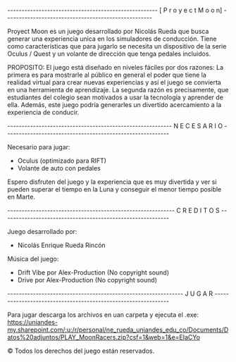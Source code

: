 -----------------------------------------------------  [ P r o y e c t      M o o n] ----------------------------------------------------

Proyect Moon es un juego desarrollado por Nicolás Rueda que busca generar una experiencia unica en los simuladores de conducción.
Tiene como características que para jugarlo se necesita un dispositivo de la serie Oculus / Quest y un volante de dirección que tenga pedales incluidos.

PROPOSITO: El juego está diseñado en niveles fáciles por dos razones:
La primera es para mostrarle al público en general el poder que tiene la realidad virtual para crear nuevas experiencias y así el juego se convierta en una herramienta de aprendizaje.
La segunda razón es precisamente, que estudiantes del colegio sean motivados a usar la tecnología y aprender de ella. Además, este juego podría generarles un divertido acercamiento a la experiencia de conducir.

---------------------------------------------------------- N E C E S A R I O ----------------------------------------------------------

Necesario para jugar:
- Oculus (optimizado para RIFT)
- Volante de auto con pedales

Espero disfruten del juego y la experiencia que es muy divertida y ver si pueden superar el tiempo en la Luna y conseguir el menor tiempo posible en Marte.

----------------------------------------------------------- C R E D I T O S -----------------------------------------------------------

Juego desarrollado por:
- Nicolás Enrique Rueda Rincón

Música del juego:     
- Drift Vibe por Alex-Production (No copyright sound)
- Drive por Alex-Production (No copyright sound)

-------------------------------------------------------------- J U G A R --------------------------------------------------------------

Para jugar descarga los archivos en uan carpeta y ejecuta el .exe:
https://uniandes-my.sharepoint.com/:u:/r/personal/ne_rueda_uniandes_edu_co/Documents/Datos%20adjuntos/PLAY_MoonRacers.zip?csf=1&web=1&e=EIaCYo

© Todos los derechos del juego están reservados. 
